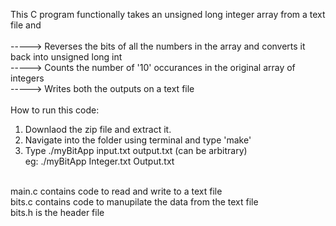 This C program functionally takes an unsigned long integer array from a text file and<br />
<br />
-----> Reverses the bits of all the numbers in the array and converts it back into unsigned long int<br />
-----> Counts the number of '10' occurances in the original array of integers<br />
-----> Writes both the outputs on a text file <br />
<br />
How to run this code:<br />
1) Downlaod the zip file and extract it.<br />
2) Navigate into the folder using terminal and type 'make'<br />
3) Type ./myBitApp input.txt output.txt (can be arbitrary)<br />
eg: ./myBitApp Integer.txt Output.txt<br />
<br />
main.c contains code to read and write to a text file<br />
bits.c contains code to manupilate the data from the text file<br />
bits.h is the header file<br />